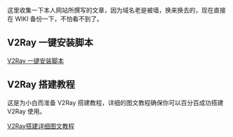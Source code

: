 这里收集一下本人网站所撰写的文章，因为域名老是被墙，换来换去的，现在直接在 WIKI 备份一下，不怕看不到了。

## V2Ray 一键安装脚本

[V2Ray 一键安装脚本](https://github.com/233boy/v2ray/wiki/V2Ray%E4%B8%80%E9%94%AE%E5%AE%89%E8%A3%85%E8%84%9A%E6%9C%AC)

## V2Ray 搭建教程

这是为小白而准备 V2Ray 搭建教程，详细的图文教程确保你可以百分百成功搭建 V2Ray 使用。

[V2Ray搭建详细图文教程](https://github.com/233boy/v2ray/wiki/V2Ray%E6%90%AD%E5%BB%BA%E8%AF%A6%E7%BB%86%E5%9B%BE%E6%96%87%E6%95%99%E7%A8%8B)